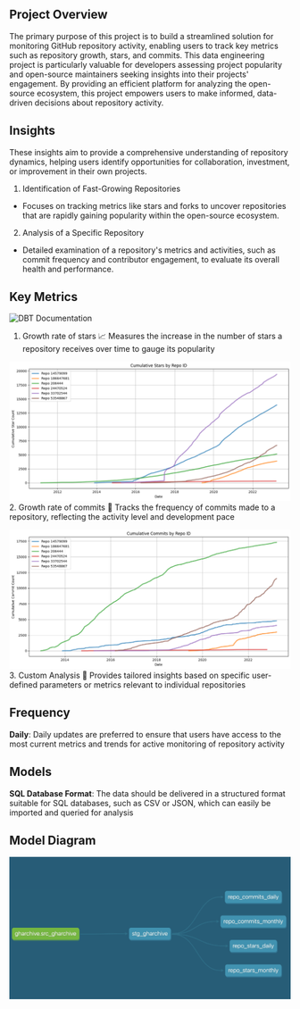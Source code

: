 ## Project Overview
The primary purpose of this project is to build a streamlined solution for monitoring GitHub repository activity, enabling users to track key metrics such as repository growth, stars, and commits. This data engineering project is particularly valuable for developers assessing project popularity and open-source maintainers seeking insights into their projects' engagement. By providing an efficient platform for analyzing the open-source ecosystem, this project empowers users to make informed, data-driven decisions about repository activity.


## Insights 
These insights aim to provide a comprehensive understanding of repository dynamics, helping users identify opportunities for collaboration, investment, or improvement in their own projects.


1. Identification of Fast-Growing Repositories 
- Focuses on tracking metrics like stars and forks to uncover repositories that are rapidly gaining popularity within the open-source ecosystem.

2. Analysis of a Specific Repository 
- Detailed examination of a repository's metrics and activities, such as commit frequency and contributor engagement, to evaluate its overall health and performance.


## Key Metrics

![DBT Documentation](transform/target/docs/dbt_dag.png)

1. Growth rate of stars
📈 Measures the increase in the number of stars a repository receives over time to gauge its popularity

![Star Growth](notebooks/Cumlative_Stars.png)
2. Growth rate of commits
🐾 Tracks the frequency of commits made to a repository, reflecting the activity level and development pace

![Commit Growth](notebooks/Cumulative_Commit.png)
3. Custom Analysis 
📝 Provides tailored insights based on specific user-defined parameters or metrics relevant to individual repositories

## Frequency 
**Daily**: Daily updates are preferred to ensure that users have access to the most current metrics and trends for active monitoring of repository activity


## Models
**SQL Database Format**: The data should be delivered in a structured format suitable for SQL databases, such as CSV or JSON, which can easily be imported and queried for analysis

## Model Diagram
![DBT Documentation](docs/dbt_dag.png)